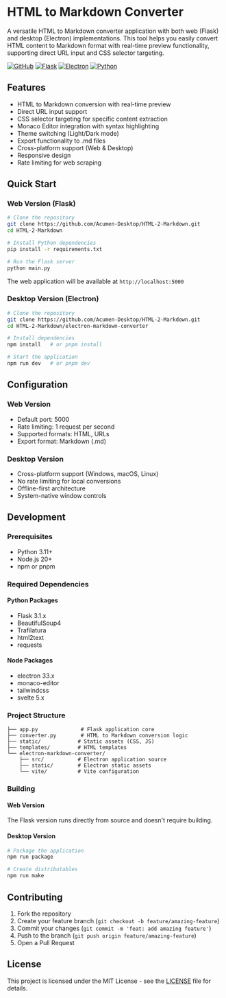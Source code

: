 # HTML to Markdown Converter

A versatile HTML to Markdown converter application with both web (Flask) and desktop (Electron) implementations. This tool helps you easily convert HTML content to Markdown format with real-time preview functionality, supporting direct URL input and CSS selector targeting.

[![GitHub](https://img.shields.io/github/license/Acumen-Desktop/HTML-2-Markdown)](https://github.com/Acumen-Desktop/HTML-2-Markdown/blob/main/LICENSE)
[![Flask](https://img.shields.io/badge/Flask-3.1.x-green.svg)](https://flask.palletsprojects.com/)
[![Electron](https://img.shields.io/badge/Electron-33.x-blue.svg)](https://www.electronjs.org/)
[![Python](https://img.shields.io/badge/Python-3.11-blue.svg)](https://www.python.org/)

## Features

- HTML to Markdown conversion with real-time preview
- Direct URL input support
- CSS selector targeting for specific content extraction
- Monaco Editor integration with syntax highlighting
- Theme switching (Light/Dark mode)
- Export functionality to .md files
- Cross-platform support (Web & Desktop)
- Responsive design
- Rate limiting for web scraping

## Quick Start

### Web Version (Flask)
```bash
# Clone the repository
git clone https://github.com/Acumen-Desktop/HTML-2-Markdown.git
cd HTML-2-Markdown

# Install Python dependencies
pip install -r requirements.txt

# Run the Flask server
python main.py
```
The web application will be available at `http://localhost:5000`

### Desktop Version (Electron)
```bash
# Clone the repository
git clone https://github.com/Acumen-Desktop/HTML-2-Markdown.git
cd HTML-2-Markdown/electron-markdown-converter

# Install dependencies
npm install   # or pnpm install

# Start the application
npm run dev   # or pnpm dev
```

## Configuration

### Web Version
- Default port: 5000
- Rate limiting: 1 request per second
- Supported formats: HTML, URLs
- Export format: Markdown (.md)

### Desktop Version
- Cross-platform support (Windows, macOS, Linux)
- No rate limiting for local conversions
- Offline-first architecture
- System-native window controls

## Development

### Prerequisites
- Python 3.11+
- Node.js 20+
- npm or pnpm

### Required Dependencies
#### Python Packages
- Flask 3.1.x
- BeautifulSoup4
- Trafilatura
- html2text
- requests

#### Node Packages
- electron 33.x
- monaco-editor
- tailwindcss
- svelte 5.x

### Project Structure
```
├── app.py              # Flask application core
├── converter.py        # HTML to Markdown conversion logic
├── static/            # Static assets (CSS, JS)
├── templates/         # HTML templates
└── electron-markdown-converter/
    ├── src/           # Electron application source
    ├── static/        # Electron static assets
    └── vite/          # Vite configuration
```

### Building

#### Web Version
The Flask version runs directly from source and doesn't require building.

#### Desktop Version
```bash
# Package the application
npm run package

# Create distributables
npm run make
```

## Contributing

1. Fork the repository
2. Create your feature branch (`git checkout -b feature/amazing-feature`)
3. Commit your changes (`git commit -m 'feat: add amazing feature'`)
4. Push to the branch (`git push origin feature/amazing-feature`)
5. Open a Pull Request

## License

This project is licensed under the MIT License - see the [LICENSE](LICENSE) file for details.

